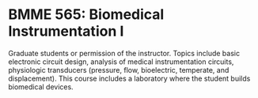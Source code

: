 # BMME 565: Biomedical Instrumentation I

Graduate students or permission of the instructor. Topics include basic electronic circuit design, analysis of medical instrumentation circuits, physiologic transducers (pressure, flow, bioelectric, temperate, and displacement). This course includes a laboratory where the student builds biomedical devices.